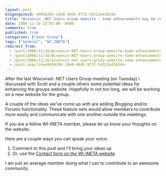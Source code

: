 ```yaml
---
layout: post
blogengineid: e9458204-14e8-40d5-9772-54312e41634a
title: "Wisonsin .NET Users Group website - Some enhancements may be coming..."
date: 2006-11-16 15:07:00 -0600
comments: true
published: true
categories: ["User Group"]
tags: ["General", "WI-INETA"]
redirect_from: 
  - /post/2006/11/16/Wisonsin-NET-Users-Group-website-Some-enhancements-may-be-coming.aspx
  - /post/2006/11/16/Wisonsin-NET-Users-Group-website-Some-enhancements-may-be-coming
  - /post/2006/11/16/wisonsin-net-users-group-website-some-enhancements-may-be-coming
  - /post.aspx?id=e9458204-14e8-40d5-9772-54312e41634a
---
```

<!-- more -->


After the last Wisconsin .NET Users Group meeting (on Tuesday) I discussed with Scott and a couple others some potential ideas for enhancing the groups website. Hopefully in not too long, we will be working on a new website for the group.



A couple of the ideas we&#39;ve come up with are adding Blogging and/or Forums functionality. These feature sets would allow members to contribute more easily and communicate with one another outside the meetings.



If you are a fellow WI-INETA member, please let us know your thoughts on the website.

Here are a couple ways you can speak your voice:

<ol>
	<li>Comment to this post and I&#39;ll bring your ideas up</li>
	<li>Or, use the <a href="http://wi-ineta.org/DesktopDefault.aspx?tabid=60">Contact form on the WI-INETA website</a></li>
</ol>


I am just an average member doing what I can to contribute to an awesome community.

